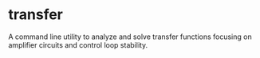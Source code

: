 # transfer
A command line utility to analyze and solve transfer functions focusing on amplifier circuits and control loop stability.
